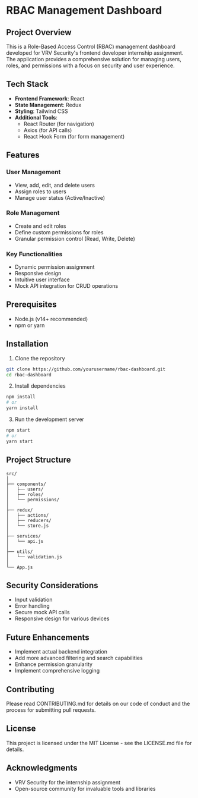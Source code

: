 # RBAC Management Dashboard

## Project Overview

This is a Role-Based Access Control (RBAC) management dashboard developed for VRV Security's frontend developer internship assignment. The application provides a comprehensive solution for managing users, roles, and permissions with a focus on security and user experience.

## Tech Stack

- **Frontend Framework**: React
- **State Management**: Redux
- **Styling**: Tailwind CSS
- **Additional Tools**: 
  - React Router (for navigation)
  - Axios (for API calls)
  - React Hook Form (for form management)

## Features

### User Management
- View, add, edit, and delete users
- Assign roles to users
- Manage user status (Active/Inactive)

### Role Management
- Create and edit roles
- Define custom permissions for roles
- Granular permission control (Read, Write, Delete)

### Key Functionalities
- Dynamic permission assignment
- Responsive design
- Intuitive user interface
- Mock API integration for CRUD operations

## Prerequisites

- Node.js (v14+ recommended)
- npm or yarn

## Installation

1. Clone the repository
```bash
git clone https://github.com/yourusername/rbac-dashboard.git
cd rbac-dashboard
```

2. Install dependencies
```bash
npm install
# or
yarn install
```

3. Run the development server
```bash
npm start
# or
yarn start
```

## Project Structure
```
src/
│
├── components/
│   ├── users/
│   ├── roles/
│   └── permissions/
│
├── redux/
│   ├── actions/
│   ├── reducers/
│   └── store.js
│
├── services/
│   └── api.js
│
├── utils/
│   └── validation.js
│
└── App.js
```

## Security Considerations
- Input validation
- Error handling
- Secure mock API calls
- Responsive design for various devices

## Future Enhancements
- Implement actual backend integration
- Add more advanced filtering and search capabilities
- Enhance permission granularity
- Implement comprehensive logging

## Contributing
Please read CONTRIBUTING.md for details on our code of conduct and the process for submitting pull requests.

## License
This project is licensed under the MIT License - see the LICENSE.md file for details.

## Acknowledgments
- VRV Security for the internship assignment
- Open-source community for invaluable tools and libraries
